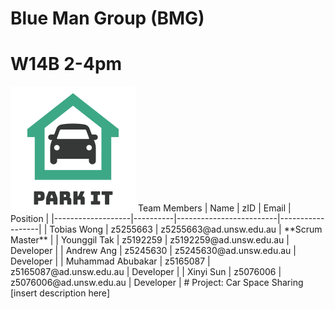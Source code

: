 # Blue Man Group (BMG) 
# W14B 2-4pm 
<img src="assets/Park%20it%20Logo.png">
Team Members
| Name              | zID      | Email                   | Position         |
|-------------------|----------|-------------------------|------------------|
| Tobias Wong       | z5255663 | z5255663@ad.unsw.edu.au | **Scrum Master** |
| Younggil Tak      | z5192259 | z5192259@ad.unsw.edu.au | Developer        |
| Andrew Ang        | z5245630 | z5245630@ad.unsw.edu.au | Developer        |
| Muhammad Abubakar | z5165087 | z5165087@ad.unsw.edu.au | Developer        |
| Xinyi Sun         | z5076006 | z5076006@ad.unsw.edu.au | Developer        |
# Project: Car Space Sharing
[insert description here]

